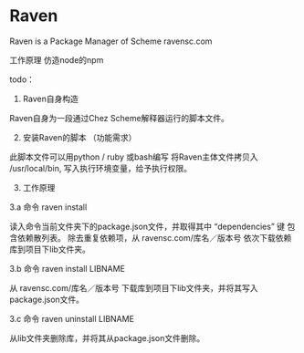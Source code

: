# Raven
Raven is a Package Manager of Scheme
ravensc.com

工作原理 仿造node的npm

todo：

1. Raven自身构造

Raven自身为一段通过Chez Scheme解释器运行的脚本文件。

2. 安装Raven的脚本 （功能需求）

此脚本文件可以用python / ruby 或bash编写
将Raven主体文件拷贝入 /usr/local/bin, 写入执行环境变量，给予执行权限。

3. 工作原理

3.a 命令 raven install

读入命令当前文件夹下的package.json文件，并取得其中 “dependencies” 键 包含依赖散列表。
除去重复依赖项，从 ravensc.com/库名／版本号 依次下载依赖库到项目下lib文件夹。

3.b 命令 raven install LIBNAME 

从 ravensc.com/库名／版本号 下载库到项目下lib文件夹，并将其写入package.json文件。

3.c 命令 raven uninstall LIBNAME 

从lib文件夹删除库，并将其从package.json文件删除。
